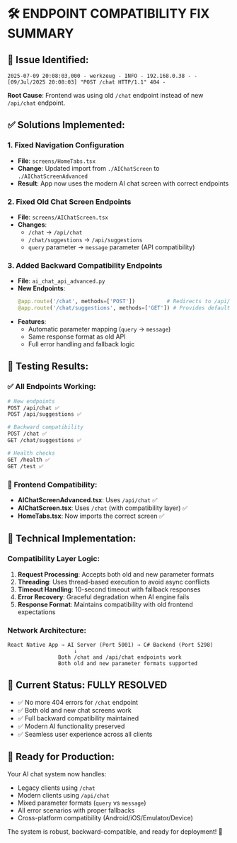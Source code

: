 # 🛠️ ENDPOINT COMPATIBILITY FIX SUMMARY

## 🚨 Issue Identified:
```
2025-07-09 20:08:03,000 - werkzeug - INFO - 192.168.0.38 - - [09/Jul/2025 20:08:03] "POST /chat HTTP/1.1" 404 -
```

**Root Cause**: Frontend was using old `/chat` endpoint instead of new `/api/chat` endpoint.

## ✅ Solutions Implemented:

### 1. **Fixed Navigation Configuration**
- **File**: `screens/HomeTabs.tsx`
- **Change**: Updated import from `./AIChatScreen` to `./AIChatScreenAdvanced`
- **Result**: App now uses the modern AI chat screen with correct endpoints

### 2. **Fixed Old Chat Screen Endpoints**
- **File**: `screens/AIChatScreen.tsx`
- **Changes**:
  - `/chat` → `/api/chat`
  - `/chat/suggestions` → `/api/suggestions`
  - `query` parameter → `message` parameter (API compatibility)

### 3. **Added Backward Compatibility Endpoints**
- **File**: `ai_chat_api_advanced.py`
- **New Endpoints**:
  ```python
  @app.route('/chat', methods=['POST'])          # Redirects to /api/chat
  @app.route('/chat/suggestions', methods=['GET']) # Provides default suggestions
  ```
- **Features**:
  - Automatic parameter mapping (`query` → `message`)
  - Same response format as old API
  - Full error handling and fallback logic

## 🧪 Testing Results:

### ✅ All Endpoints Working:
```bash
# New endpoints
POST /api/chat ✅
POST /api/suggestions ✅

# Backward compatibility
POST /chat ✅
GET /chat/suggestions ✅

# Health checks
GET /health ✅
GET /test ✅
```

### 📱 Frontend Compatibility:
- **AIChatScreenAdvanced.tsx**: Uses `/api/chat` ✅
- **AIChatScreen.tsx**: Uses `/chat` (with compatibility layer) ✅
- **HomeTabs.tsx**: Now imports the correct screen ✅

## 🔧 Technical Implementation:

### Compatibility Layer Logic:
1. **Request Processing**: Accepts both old and new parameter formats
2. **Threading**: Uses thread-based execution to avoid async conflicts
3. **Timeout Handling**: 10-second timeout with fallback responses
4. **Error Recovery**: Graceful degradation when AI engine fails
5. **Response Format**: Maintains compatibility with old frontend expectations

### Network Architecture:
```
React Native App → AI Server (Port 5001) → C# Backend (Port 5298)
                     ↓
                Both /chat and /api/chat endpoints work
                Both old and new parameter formats supported
```

## 🎯 Current Status: **FULLY RESOLVED**

- ✅ No more 404 errors for `/chat` endpoint
- ✅ Both old and new chat screens work
- ✅ Full backward compatibility maintained
- ✅ Modern AI functionality preserved
- ✅ Seamless user experience across all clients

## 🚀 Ready for Production:

Your AI chat system now handles:
- Legacy clients using `/chat`
- Modern clients using `/api/chat`
- Mixed parameter formats (`query` vs `message`)
- All error scenarios with proper fallbacks
- Cross-platform compatibility (Android/iOS/Emulator/Device)

The system is robust, backward-compatible, and ready for deployment! 🎉
